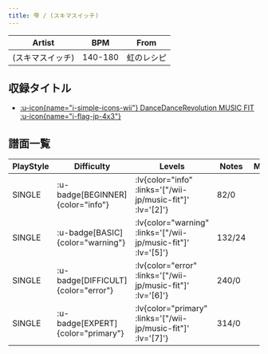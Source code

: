 ```yaml
---
title: 雫 / (スキマスイッチ)
---
```


|Artist|BPM|From|
|------|---|----|
|(スキマスイッチ)|140-180|虹のレシピ|

## 収録タイトル

- [ :u-icon{name="i-simple-icons-wii"} DanceDanceRevolution MUSIC FIT :u-icon{name="i-flag-jp-4x3"} ](/wii-jp/music-fit)

## 譜面一覧

|PlayStyle|Difficulty|Levels|Notes|Movie|
|---------|----------|------|-----|-----|
|SINGLE| :u-badge[BEGINNER]{color="info"} | :lv{color="info" :links='["/wii-jp/music-fit"]' :lv='[2]'} |82/0||
|SINGLE| :u-badge[BASIC]{color="warning"} | :lv{color="warning" :links='["/wii-jp/music-fit"]' :lv='[5]'} |132/24||
|SINGLE| :u-badge[DIFFICULT]{color="error"} | :lv{color="error" :links='["/wii-jp/music-fit"]' :lv='[6]'} |240/0||
|SINGLE| :u-badge[EXPERT]{color="primary"} | :lv{color="primary" :links='["/wii-jp/music-fit"]' :lv='[7]'} |314/0||
